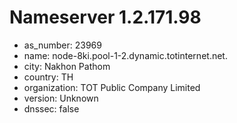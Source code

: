 # Nameserver 1.2.171.98

* as_number: 23969
* name: node-8ki.pool-1-2.dynamic.totinternet.net.
* city: Nakhon Pathom
* country: TH
* organization: TOT Public Company Limited
* version: Unknown
* dnssec: false
